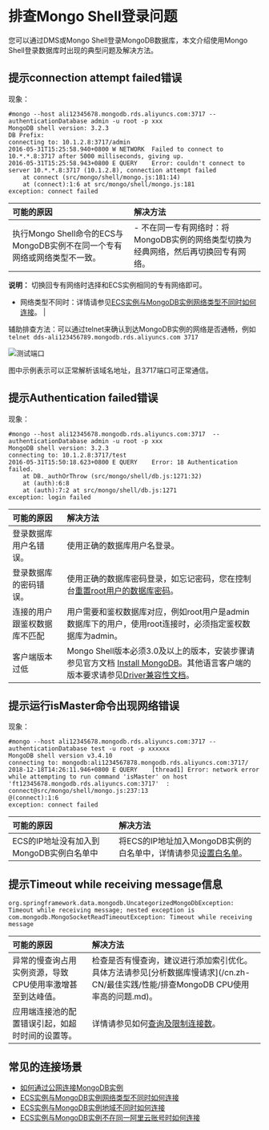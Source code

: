 # 排查Mongo Shell登录问题

您可以通过DMS或Mongo Shell登录MongoDB数据库，本文介绍使用Mongo Shell登录数据库时出现的典型问题及解决方法。

## 提示connection attempt failed错误

现象：

```
#mongo --host ali12345678.mongodb.rds.aliyuncs.com:3717 --authenticationDatabase admin -u root -p xxx
MongoDB shell version: 3.2.3
DB Prefix:
connecting to: 10.1.2.8:3717/admin
2016-05-31T15:25:58.940+0800 W NETWORK  Failed to connect to 10.*.*.8:3717 after 5000 milliseconds, giving up.
2016-05-31T15:25:58.943+0800 E QUERY    Error: couldn't connect to server 10.*.*.8:3717 (10.1.2.8), connection attempt failed
    at connect (src/mongo/shell/mongo.js:181:14)
    at (connect):1:6 at src/mongo/shell/mongo.js:181
exception: connect failed
```

|可能的原因|解决方法|
|:----|:---|
|执行Mongo Shell命令的ECS与MongoDB实例不在同一个专有网络或网络类型不一致。|-   不在同一专有网络时：将MongoDB实例的网络类型切换为经典网络，然后再切换回专有网络。

**说明：** 切换回专有网络时选择和ECS实例相同的专有网络即可。

-   网络类型不同时：详情请参见[ECS实例与MongoDB实例网络类型不同时如何连接](/cn.zh-CN/用户指南/连接实例/ECS实例与MongoDB实例网络类型不同时如何连接.md)。 |

辅助排查方法：可以通过telnet来确认到达MongoDB实例的网络是否通畅，例如`telnet dds-ali123456789.mongodb.rds.aliyuncs.com 3717`

![测试端口](https://static-aliyun-doc.oss-accelerate.aliyuncs.com/assets/img/zh-CN/1774797951/p34454.png)

图中示例表示可以正常解析该域名地址，且3717端口可正常通信。

## 提示Authentication failed错误

现象：

```
#mongo --host ali12345678.mongodb.rds.aliyuncs.com:3717  --authenticationDatabase admin -u root -p xxx
MongoDB shell version: 3.2.3
connecting to: 10.1.2.8:3717/test
2016-05-31T15:50:18.623+0800 E QUERY    Error: 18 Authentication failed.
    at DB._authOrThrow (src/mongo/shell/db.js:1271:32)
    at (auth):6:8
    at (auth):7:2 at src/mongo/shell/db.js:1271
exception: login failed
```

|可能的原因|解决方法|
|:----|:---|
|登录数据库用户名错误。|使用正确的数据库用户名登录。|
|登录数据库的密码错误。|使用正确的数据库密码登录，如忘记密码，您在控制台[重置root用户的数据库密码](/cn.zh-CN/用户指南/账号管理/重置密码.md)。|
|连接的用户跟鉴权数据库不匹配|用户需要和鉴权数据库对应，例如root用户是admin数据库下的用户，使用root连接时，必须指定鉴权数据库为admin。|
|客户端版本过低|Mongo Shell版本必须3.0及以上的版本，安装步骤请参见官方文档 [Install MongoDB](https://docs.mongodb.com/v3.4/installation/)。其他语言客户端的版本要求请参见[Driver兼容性文档](https://docs.mongodb.com/ecosystem/drivers/driver-compatibility-reference/)。|

## 提示运行isMaster命令出现网络错误

现象：

```
#mongo --host ali12345678.mongodb.rds.aliyuncs.com:3717 --authenticationDatabase test -u root -p xxxxxx
MongoDB shell version v3.4.10
connecting to: mongodb:ali1234567878.mongodb.rds.aliyuncs.com:3717/
2018-12-18T14:26:11.946+0800 E QUERY    [thread1] Error: network error while attempting to run command 'isMaster' on host 'ft12345678.mongodb.rds.aliyuncs.com:3717'  :
connect@src/mongo/shell/mongo.js:237:13
@(connect):1:6
exception: connect failed
```

|可能的原因|解决方法|
|:----|:---|
|ECS的IP地址没有加入到MongoDB实例白名单中|将ECS的IP地址加入MongoDB实例的白名单中，详情请参见[设置白名单](/cn.zh-CN/用户指南/数据安全性/设置白名单及安全组.md)。|

## 提示Timeout while receiving message信息

```
org.springframework.data.mongodb.UncategorizedMongoDbException: Timeout while receiving message; nested exception is com.mongodb.MongoSocketReadTimeoutException: Timeout while receiving message
```

|可能的原因|解决方法|
|:----|:---|
|异常的慢查询占用实例资源，导致CPU使用率激增甚至到达峰值。|检查是否有慢查询，建议进行添加索引优化。具体方法请参见[分析数据库慢请求](/cn.zh-CN/最佳实践/性能/排查MongoDB CPU使用率高的问题.md)。|
|应用端连接池的配置错误引起，如超时时间的设置等。|详情请参见如何[查询及限制连接数](/cn.zh-CN/常见问题/热点问题/如何查询及限制MongoDB实例的连接数.md)。|

## 常见的连接场景

-   [如何通过公网连接MongoDB实例](/cn.zh-CN/用户指南/连接实例/如何通过公网连接MongoDB实例.md)
-   [ECS实例与MongoDB实例网络类型不同时如何连接](/cn.zh-CN/用户指南/连接实例/ECS实例与MongoDB实例网络类型不同时如何连接.md)
-   [ECS实例与MongoDB实例地域不同时如何连接](/cn.zh-CN/用户指南/连接实例/ECS实例与MongoDB实例地域不同时如何连接.md)
-   [ECS实例与MongoDB实例不在同一阿里云账号时如何连接](/cn.zh-CN/用户指南/连接实例/ECS实例与MongoDB实例不在同一阿里云账号时如何连接.md)

